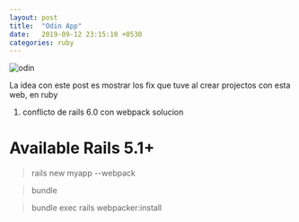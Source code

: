 ```yaml
---
layout: post
title:  "Odin App"
date:   2019-09-12 23:15:10 +0530
categories: ruby 
---
```

![odin](https://media.giphy.com/media/ibfW3AdGe1gAM/giphy.gif)

La idea con este post es mostrar los fix que tuve al crear projectos con esta web, en ruby

1. conflicto de rails 6.0 con webpack
solucion 

# Available Rails 5.1+
> rails new myapp --webpack

> bundle

> bundle exec rails webpacker:install
